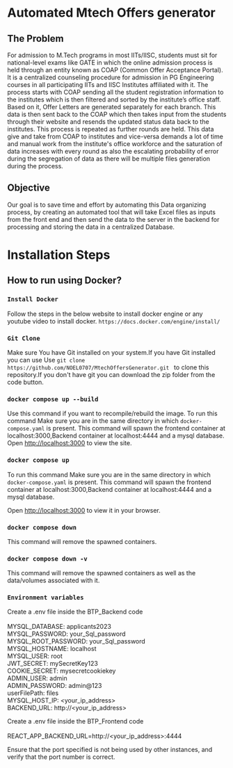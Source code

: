 # Automated Mtech Offers generator

## The Problem

For admission to M.Tech programs in most IITs/IISC, students must sit for national-level exams like GATE in which the online admission process is held through an entity known as COAP (Common Offer Acceptance Portal). It is a centralized counseling procedure for admission in PG Engineering courses in all participating IITs and IISC Institutes affiliated with it.
The process starts with COAP sending all the student registration information to the institutes which is then filtered and sorted by the institute’s office staff. Based on it, Offer Letters are generated separately for each branch. This data is then sent back to the COAP which then takes input from the students through their website and resends the updated status data back to the institutes. This process is repeated as further rounds are held.
This data give and take from COAP to institutes and vice-versa demands a lot of time and manual work from the institute's office workforce and the saturation of data increases with every round as also the escalating probability of error during the segregation of data as there will be multiple files generation during the process.

## Objective

Our goal is to save time and effort by automating this Data organizing process, by creating an automated tool that will take Excel files as inputs from the front end and then send the data to the server in the backend for processing and storing the data in a centralized Database.

# Installation Steps

## How to run using Docker?

### `Install Docker`

Follow the steps in the below website to install docker engine or any youtube video to install docker.
`https://docs.docker.com/engine/install/`

### `Git Clone`

Make sure You have Git installed on your system.If you have Git installed you can use Use `git clone https://github.com/NOEL0707/MtechOffersGenerator.git ` to clone this repository.If you don't have git you can download the zip folder from the code button.

### `docker compose up --build`

Use this command if you want to recompile/rebuild the image.
To run this command Make sure you are in the same directory in which `docker-compose.yaml` is present.
This command will spawn the frontend container at localhost:3000,Backend container at localhost:4444 and a mysql database.
Open [http://localhost:3000](http://localhost:3000) to view the site.

### `docker compose up`

To run this command Make sure you are in the same directory in which `docker-compose.yaml` is present.
This command will spawn the frontend container at localhost:3000,Backend container at localhost:4444 and a mysql database.

Open [http://localhost:3000](http://localhost:3000) to view it in your browser.

### `docker compose down`

This command will remove the spawned containers.

### `docker compose down -v`

This command will remove the spawned containers as well as the data/volumes associated with it.

### `Environment variables`

Create a .env file inside the BTP_Backend code
<br>
<br>
MYSQL_DATABASE: applicants2023 <br>
MYSQL_PASSWORD: your_Sql_password<br>
MYSQL_ROOT_PASSWORD: your_Sql_password<br>
MYSQL_HOSTNAME: localhost<br>
MYSQL_USER: root<br>
JWT_SECRET: mySecretKey123<br>
COOKIE_SECRET: mysecretcookiekey<br>
ADMIN_USER: admin<br>
ADMIN_PASSWORD: admin@123<br>
userFilePath: files<br>
MYSQL_HOST_IP: <your_ip_address><br>
BACKEND_URL: http://<your_ip_address>

Create a .env file inside the BTP_Frontend code
<br>
<br>
REACT_APP_BACKEND_URL=http://<your_ip_address>:4444

Ensure that the port specified is not being used by other instances, and verify that the port number is correct.
